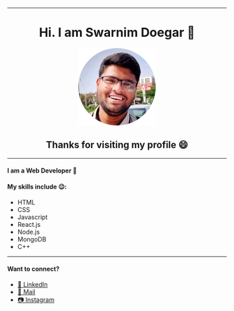 ___
<h1 align="center">Hi. I am Swarnim Doegar 👋</h1>
<p align="center"><img  src="./assests/me-circle.png" alt="My photo"></p>
<h2 align="center" >Thanks for visiting my profile 😄</h2>

___
#### I am a Web Developer 🥳
#### My skills include 😉:
>
* HTML 
* CSS 
* Javascript 
* React.js 
* Node.js 
* MongoDB 
* C++
___
#### Want to connect?
* <a href="https://www.linkedin.com/in/swarnim-doegar/">💼 LinkedIn </a>
* <a href="mailto:swarnimdoegar@gmail.com">📩 Mail <a>
* <a href="https://www.instagram.com/minraws404/">📷 Instagram </a>


